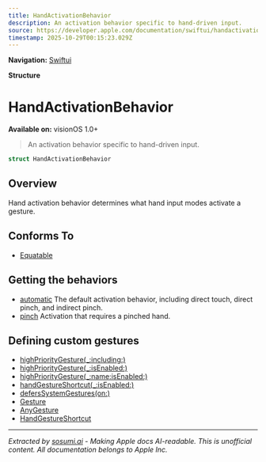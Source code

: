 ```yaml
---
title: HandActivationBehavior
description: An activation behavior specific to hand-driven input.
source: https://developer.apple.com/documentation/swiftui/handactivationbehavior
timestamp: 2025-10-29T00:15:23.029Z
---
```


**Navigation:** [Swiftui](/documentation/swiftui)

**Structure**

# HandActivationBehavior

**Available on:** visionOS 1.0+

> An activation behavior specific to hand-driven input.

```swift
struct HandActivationBehavior
```

## Overview

Hand activation behavior determines what hand input modes activate a gesture.

## Conforms To

- [Equatable](/documentation/Swift/Equatable)

## Getting the behaviors

- [automatic](/documentation/swiftui/handactivationbehavior/automatic) The default activation behavior, including direct touch, direct pinch, and indirect pinch.
- [pinch](/documentation/swiftui/handactivationbehavior/pinch) Activation that requires a pinched hand.

## Defining custom gestures

- [highPriorityGesture(_:including:)](/documentation/swiftui/view/highprioritygesture(_:including:))
- [highPriorityGesture(_:isEnabled:)](/documentation/swiftui/view/highprioritygesture(_:isenabled:))
- [highPriorityGesture(_:name:isEnabled:)](/documentation/swiftui/view/highprioritygesture(_:name:isenabled:))
- [handGestureShortcut(_:isEnabled:)](/documentation/swiftui/view/handgestureshortcut(_:isenabled:))
- [defersSystemGestures(on:)](/documentation/swiftui/view/deferssystemgestures(on:))
- [Gesture](/documentation/swiftui/gesture)
- [AnyGesture](/documentation/swiftui/anygesture)
- [HandGestureShortcut](/documentation/swiftui/handgestureshortcut)

---

*Extracted by [sosumi.ai](https://sosumi.ai) - Making Apple docs AI-readable.*
*This is unofficial content. All documentation belongs to Apple Inc.*
